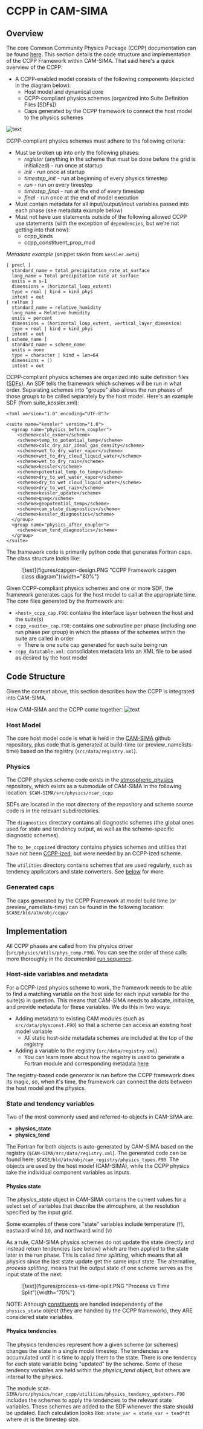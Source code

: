 # CCPP in CAM-SIMA
## Overview
The core Common Community Physics Package (CCPP) documentation can be found [here](https://dtcenter.org/community-code/common-community-physics-package-ccpp/documentation). This section details the code structure and implementation of the CCPP Framework within CAM-SIMA. That said here's a quick overview of the CCPP:

- A CCPP-enabled model consists of the following components (depicted in the diagram below):
    - Host model and dynamical core
    - CCPP-compliant physics schemes (organized into Suite Definition Files [SDFs])
    - Caps generated by the CCPP framework to connect the host model to the physics schemes

![text](figures/ccpp-framework.PNG "CCPP design")

CCPP-compliant physics schemes must adhere to the following criteria:

- Must be broken up into only the following phases:
    - *register* (anything in the scheme that must be done before the grid is initialized) - run once at startup
    - *init* - run once at startup
    - *timestep_init* - run at beginning of every physics timestep
    - *run* - run on every timestep
    - *timestep_final* - run at the end of every timestep
    - *final* - run once at the end of model execution
- Must contain metadata for all input/output/inout variables passed into each phase (see metadata example below)
- Must not have use statements outside of the following allowed CCPP use statements (with the exception of `dependencies`, but we're not getting into that now):
    - ccpp_kinds
    - ccpp_constituent_prop_mod

*Metadata example*
(snippet taken from `kessler.meta`)

```
[ precl ]
  standard_name = total_precipitation_rate_at_surface
  long_name = Total precipitation rate at surface
  units = m s-1
  dimensions = (horizontal_loop_extent)
  type = real | kind = kind_phys
  intent = out
[ relhum ]
  standard_name = relative_humidity
  long_name = Relative humidity
  units = percent
  dimensions = (horizontal_loop_extent, vertical_layer_dimension)
  type = real | kind = kind_phys
  intent = out
[ scheme_name ]
  standard_name = scheme_name
  units = none
  type = character | kind = len=64
  dimensions = ()
  intent = out

```

CCPP-compliant physics schemes are organized into suite definition files ([SDFs](https://ccpp-techdoc.readthedocs.io/en/v6.0.0/ConstructingSuite.html?highlight=sdf#constructing-suites)). An SDF tells the framework which schemes will be run in what order. Separating schemes into "groups" also allows the run phases of those groups to be called separately by the host model. Here's an example SDF (from suite_kessler.xml):
```
<?xml version="1.0" encoding="UTF-8"?>

<suite name="kessler" version="1.0">
  <group name="physics_before_coupler">
    <scheme>calc_exner</scheme>
    <scheme>temp_to_potential_temp</scheme>
    <scheme>calc_dry_air_ideal_gas_density</scheme>
    <scheme>wet_to_dry_water_vapor</scheme>
    <scheme>wet_to_dry_cloud_liquid_water</scheme>
    <scheme>wet_to_dry_rain</scheme>
    <scheme>kessler</scheme>
    <scheme>potential_temp_to_temp</scheme>
    <scheme>dry_to_wet_water_vapor</scheme>
    <scheme>dry_to_wet_cloud_liquid_water</scheme>
    <scheme>dry_to_wet_rain</scheme>
    <scheme>kessler_update</scheme>
    <scheme>qneg</scheme>
    <scheme>geopotential_temp</scheme>
    <scheme>cam_state_diagnostics</scheme>
    <scheme>kessler_diagnostics</scheme>
  </group>
  <group name="physics_after_coupler">
    <scheme>cam_tend_diagnostics</scheme>
  </group>
</suite>
```

The framework code is primarily python code that generates Fortran caps. The class structure looks like:

<figure markdown="span">
![text](figures/capgen-design.PNG "CCPP Framework capgen class diagram"){width="80%"}
</figure>

Given CCPP-compliant physics schemes and one or more SDF, the framework generates caps for the host model to call at the appropriate time. The core files generated by the framework are:

- `<host>_ccpp_cap.F90`: contains the interface layer between the host and the suite(s)
- `ccpp_<suite>_cap.F90`: contains one subroutine per phase (including one run phase per group) in which the phases of the schemes within the suite are called in order
    - There is one suite cap generated for each suite being run
- `ccpp_datatable.xml`: consolidates metadata into an XML file to be used as desired by the host model

## Code Structure
Given the context above, this section describes how the CCPP is integrated into CAM-SIMA.

How CAM-SIMA and the CCPP come together:
![text](figures/ccpp-framework-in-cam-sima.PNG "CCPP design in CAM-SIMA")

### Host Model
The core host model code is what is held in the [CAM-SIMA](https://github.com/ESCOMP/CAM-SIMA/tree/development) github repository, plus code that is generated at build-time (or preview_namelists-time) based on the registry (`src/data/registry.xml`).

### Physics
The CCPP physics scheme code exists in the [atmospheric_physics](https://github.com/ESCOMP/atmospheric_physics) repository, which exists as a submodule of CAM-SIMA in the following location:
```$CAM-SIMA/src/physics/ncar_ccpp```

SDFs are located in the root directory of the repository and scheme source code is in the relevant subdirectories. 

The `diagnostics` directory contains all diagnostic schemes (the global ones used for state and tendency output, as well as the scheme-specific diagnostic schemes).

The `to_be_ccppized` directory contains physics schemes and utilties that have not been [CCPP-ized](../conversion/ccpp-conversion-guide.md), but were needed by an CCPP-ized scheme.

The `utilities` directory contains schemes that are used regularly, such as tendency applicators and state converters. See [below](#state-and-tendency-variables) for more.

### Generated caps
The caps generated by the CCPP Framework at model build time (or preview_namelists-time) can be found in the following location:
`$CASE/bld/atm/obj/ccpp/`

## Implementation
All CCPP phases are called from the physics driver (`src/physics/utils/phys_comp.F90`). You can see the order of these calls more thoroughly in the documented [run sequence](cam-run-process.md).

### Host-side variables and metadata
For a CCPP-ized physics scheme to work, the framework needs to be able to find a matching variable on the host side for each input variable for the suite(s) in question. This means that CAM-SIMA needs to allocate, initialize, and provide metadata for these variables. We do this in two ways:

- Adding metadata to existing CAM modules (such as `src/data/physconst.F90`) so that a scheme can access an existing host model variable
    - All static host-side metadata schemes are included at the top of the registry
- Adding a variable to the registry (`src/data/registry.xml`)
    - You can learn more about how the registry is used to generate a Fortran module and corresponding metadata [here](cam-build-process.md#cam-sima-source-and-namelist-generation-buildnml-workflow)

The registry-based code generator is run before the CCPP framework does its magic, so, when it's time, the framework can connect the dots between the host model and the physics.

### State and tendency variables

Two of the most commonly used and referred-to objects in CAM-SIMA are:

- **physics_state**
- **physics_tend**

The Fortran for both objects is auto-generated by CAM-SIMA based on the registry (`$CAM-SIMA/src/data/registry.xml`). The generated code can be found here: `$CASE/bld/atm/obj/cam_registry/physics_types.F90`. The objects are used by the host model (CAM-SIMA), while the CCPP physics take the individual component variables as inputs.

#### Physics state
The *physics_state* object in CAM-SIMA contains the current values for a select set of variables that describe the atmosphere, at the resolution specified by the input grid.

Some examples of these core "state" variables include temperature (`T`), eastward wind (`U`), and northward wind (`V`)

As a rule, CAM-SIMA physics schemes do not update the state directly and instead return tendencies (see below) which are then applied to the state later in the run phase. This is called *time splitting*, which means that all physics since the last state update get the same input state. The alternative, *process splitting*, means that the output state of one scheme serves as the input state of the next.

<figure markdown="span">
![text](figures/process-vs-time-split.PNG "Process vs Time Split"){width="70%"}
</figure>

NOTE: Although [constituents](constituents.md) are handled independently of the `physics_state` object (they are handled by the CCPP framework), they ARE considered state variables.

#### Physics tendencies
The physics tendencies represent how a given scheme (or schemes) changes the state in a single model timestep. The tendencies are accumulated until it is time to apply them to the state. There is one tendency for each state variable being "updated" by the scheme. Some of these tendency variables are held within the *physics_tend* object, but others are internal to the physics.

The module `$CAM-SIMA/src/physics/ncar_ccpp/utilities/physics_tendency_updaters.F90` includes the schemes to apply the tendencies to the relevant state variables. These schemes are added to the SDF whenever the state should be updated. Each calculation looks like: `state_var = state_var + tend*dt` where `dt` is the timestep size.